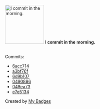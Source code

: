 <img src="https://my-badges.github.io/my-badges/morning-commits.png" alt="I commit in the morning." title="I commit in the morning." width="128">
<strong>I commit in the morning.</strong>
<br><br>

Commits:

- <a href="https://github.com/Neptunium931/Neptunium931/commit/6acc7149ea8986aa4ba881d54ea7d04fb19fb5f0">6acc714</a>
- <a href="https://github.com/Neptunium931/dotfile/commit/a3bf76f49a70853671d4766daf8beb95a7e08dc3">a3bf76f</a>
- <a href="https://github.com/Neptunium931/Cnetworking/commit/6d9b10715c18623f3a76c58fc552459a3b08be79">6d9b107</a>
- <a href="https://github.com/Neptunium931/Cnetworking/commit/04908969b951df01ac83017395e95cf0eb7b0fe2">0490896</a>
- <a href="https://github.com/Neptunium931/Cnetworking/commit/048ea7392733c701c333b5a2b0d73bc9fe749e0b">048ea73</a>
- <a href="https://github.com/Neptunium931/Cnetworking/commit/e7e5134c64ad219d850d9711e9192cecc62bc00f">e7e5134</a>


Created by <a href="https://github.com/my-badges/my-badges">My Badges</a>